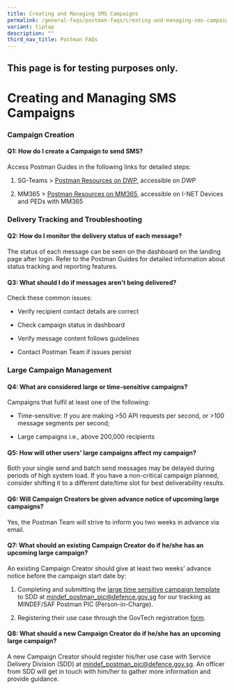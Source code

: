 ```yaml
---
title: Creating and Managing SMS Campaigns
permalink: /general-faqs/postman-faqs/creating-and-managing-sms-campaigns/
variant: tiptap
description: ""
third_nav_title: Postman FAQs
---
```

<h2>This page is for testing purposes only.</h2>
<h1><strong>Creating and Managing SMS Campaigns</strong></h1>
<h3><strong>Campaign Creation</strong></h3>
<h4>Q1: How do I create a Campaign to send SMS?</h4>
<p>Access Postman Guides in the following links for detailed steps:</p>
<ol data-tight="true" class="tight">
<li>
<p>SG-Teams &gt; <a href="https://gccprod.sharepoint.com/sites/MINDEF-Postman-MST/Shared%20Documents/Forms/AllItems.aspx?csf=1&amp;web=1&amp;e=H4YJfo&amp;CID=d8b8443e%2D22a2%2D4f34%2D993b%2D97cf5ce9b3eb&amp;FolderCTID=0x012000F75EE8D27EC07D4FB6C440D9133434C9&amp;id=%2Fsites%2FMINDEF%2DPostman%2DMST%2FShared%20Documents%2FGeneral" rel="noopener nofollow" target="_blank">Postman Resources on DWP</a>,
accessible on DWP</p>
</li>
<li>
<p>MM365 &gt; <a href="https://defencesg.sharepoint.com/:f:/r/teams/PostmanonMM365/Shared%20Documents/General?csf=1&amp;web=1&amp;e=V9Y6UN" rel="noopener nofollow" target="_blank">Postman Resources on MM365</a>,
accessible on I-NET Devices and PEDs with MM365</p>
</li>
</ol>
<h3><strong>Delivery Tracking and Troubleshooting</strong></h3>
<h4>Q2: How do I monitor the delivery status of each message?</h4>
<p>The status of each message can be seen on the dashboard on the landing
page after login. Refer to the Postman Guides for detailed information
about status tracking and reporting features.</p>
<h4>Q3: What should I do if messages aren't being delivered?</h4>
<p>Check these common issues:</p>
<ul data-tight="true" class="tight">
<li>
<p>Verify recipient contact details are correct</p>
</li>
<li>
<p>Check campaign status in dashboard</p>
</li>
<li>
<p>Verify message content follows guidelines</p>
</li>
<li>
<p>Contact Postman Team if issues persist</p>
</li>
</ul>
<h3><strong>Large Campaign Management</strong></h3>
<h4>Q4: What are considered large or time-sensitive campaigns?</h4>
<p>Campaigns that fulfil at least one of the following:</p>
<ul data-tight="true" class="tight">
<li>
<p>Time-sensitive: If you are making &gt;50 API requests per second, or &gt;100
message segments per second;</p>
</li>
<li>
<p>Large campaigns i.e., above 200,000 recipients</p>
</li>
</ul>
<h4>Q5: How will other users’ large campaigns affect my campaign?</h4>
<p>Both your single send and batch send messages may be delayed during periods
of high system load. If you have a non-critical campaign planned, consider
shifting it to a different date/time slot for best deliverability results.</p>
<h4>Q6: Will Campaign Creators be given advance notice of upcoming large campaigns?</h4>
<p>Yes, the Postman Team will strive to inform you two weeks in advance via
email.</p>
<h4>Q7: What should an existing Campaign Creator do if he/she has an upcoming large campaign?</h4>
<p>An existing Campaign Creator should give at least two weeks’ advance notice
before the campaign start date by:</p>
<ol data-tight="true" class="tight">
<li>
<p>Completing and submitting the <a href="https://go.gov.sg/large-time-sensitive-campaign-template" rel="noopener nofollow" target="_blank">large time sensitive campaign template </a>to
SDD at <a href="mailto:mindef_postman_pic@defence.gov.sg" rel="noopener noreferrer nofollow" target="_blank">mindef_postman_pic@defence.gov.sg</a> for
our tracking as MINDEF/SAF Postman PIC (Person-in-Charge).</p>
</li>
<li>
<p>Registering their use case through the GovTech registration <a href="https://form.gov.sg/67a17d1adcc3e09f3a56003a" rel="noopener nofollow" target="_blank">form</a>.</p>
</li>
</ol>
<h4>Q8: What should a new Campaign Creator do if he/she has an upcoming large campaign?</h4>
<p>A new Campaign Creator should register his/her use case with Service Delivery
Division (SDD) at <a href="mailto:mindef_postman_pic@defence.gov.sg" rel="noopener noreferrer nofollow" target="_blank">mindef_postman_pic@defence.gov.sg</a>.
An officer from SDD will get in touch with him/her to gather more information
and provide guidance.</p>